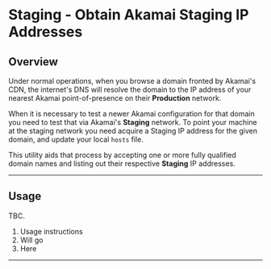 # Staging - Obtain Akamai Staging IP Addresses

## Overview

Under normal operations, when you browse a domain fronted by Akamai's CDN, the internet's DNS will resolve the domain to the IP address of your nearest Akamai point-of-presence on their **Production** network.

When it is necessary to test a newer Akamai configuration for that domain you need to test that via Akamai's **Staging** network.  To point your machine at the staging network you need acquire a Staging IP address for the given domain, and update your local `hosts` file.

This utility aids that process by accepting one or more fully qualified domain names and listing out their respective **Staging** IP addresses.

---

## Usage

TBC.

1. Usage instructions
2. Will go
3. Here

---